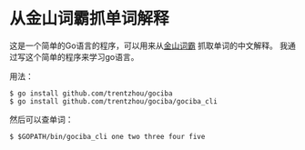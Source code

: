 从金山词霸抓单词解释
===

这是一个简单的Go语言的程序，可以用来从[金山词霸](http://www.iciba.com) 抓取单词的中文解释。
我通过写这个简单的程序来学习go语言。

用法：

```
$ go install github.com/trentzhou/gociba
$ go install github.com/trentzhou/gociba/gociba_cli
```

然后可以查单词：

```
$ $GOPATH/bin/gociba_cli one two three four five
```

